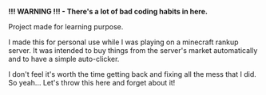 **!!! WARNING !!! - There's a lot of bad coding habits in here.**


Project made for learning purpose.

I made this for personal use while I was playing on a minecraft rankup server. It was intended to buy things from the server's market automatically and to have a simple auto-clicker.

I don't feel it's worth the time getting back and fixing all the mess that I did. So yeah... Let's throw this here and forget about it!

